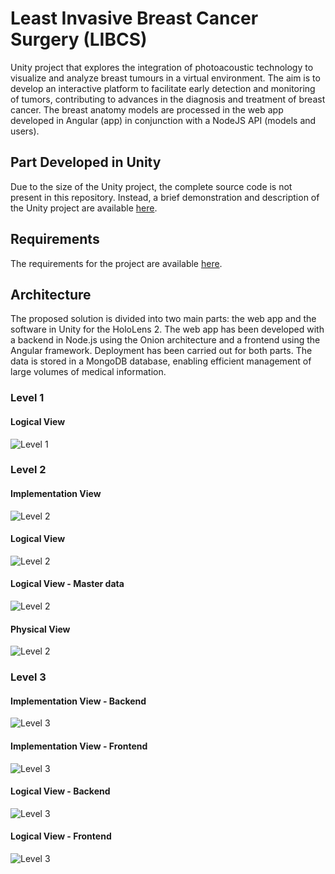# Least Invasive Breast Cancer Surgery (LIBCS)

Unity project that explores the integration of photoacoustic technology to visualize and analyze breast tumours in a virtual environment. The aim is to develop an interactive platform to facilitate early detection and monitoring of tumors, contributing to advances in the diagnosis and treatment of breast cancer. The breast anatomy models are processed in the web app developed in Angular (app) in conjunction with a NodeJS API (models and users).

## Part Developed in Unity
Due to the size of the Unity project, the complete source code is not present in this repository. Instead, a brief demonstration and description of the Unity project are available [here](unity.md).

## Requirements
The requirements for the project are available [here](requirements.md).

## Architecture

The proposed solution is divided into two main parts: the web app and the software in Unity for the HoloLens 2. The web app has been developed with a backend in Node.js using the Onion architecture and a frontend using the Angular framework. Deployment has been carried out for both parts. The data is stored in a MongoDB database, enabling efficient management of large volumes of medical information.

### Level 1
#### Logical View
![Level 1](wiki/diagrams/nivel1/N1-VL.png)

### Level 2
#### Implementation View
![Level 2](wiki/diagrams/nivel2/N2-VI.png)

#### Logical View
![Level 2](wiki/diagrams/nivel2/N2-VL.png)

#### Logical View - Master data
![Level 2](wiki/diagrams/nivel2/N2-VL-MD.png)

#### Physical View
![Level 2](wiki/diagrams/nivel2/N2-VF.png)

### Level 3
#### Implementation View - Backend
![Level 3](wiki/diagrams/nivel3/N3-VI.png)

#### Implementation View - Frontend
![Level 3](wiki/diagrams/nivel3/N3-VI-UI.png)

#### Logical View - Backend
![Level 3](wiki/diagrams/nivel3/N3-VL.png)

#### Logical View - Frontend
![Level 3](wiki/diagrams/nivel3/N3-VL-UI.png)